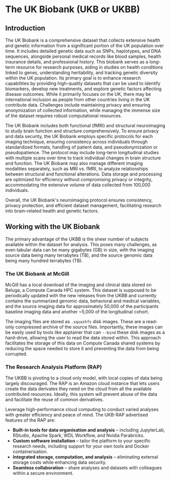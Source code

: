 # The UK Biobank (UKB or UKBB)

## Introduction

The UK Biobank is a comprehensive dataset that collects extensive
health and genetic information from a significant portion of the UK
population over time. It includes detailed genetic data such as SNPs,
haplotypes, and DNA sequences, alongside personal medical records like
blood samples, health insurance details, and professional
history. This biobank serves as a long-term resource for research
purposes, aiding in studies on health conditions linked to genes,
understanding heritability, and tracking genetic diversity within the
UK population. Its primary goal is to enhance research capabilities by
providing high-quality datasets that can be used to identify
biomarkers, develop new treatments, and explore genetic factors
affecting disease outcomes. While it primarily focuses on the UK,
there may be international inclusion as people from other countries
living in the UK contribute data. Challenges include maintaining
privacy and ensuring anonymization of collected information, while
managing the immense size of the dataset requires robust computational
resources.

The UK Biobank includes both functional (fMRI) and structural
neuroimaging to study brain function and structure comprehensively. To
ensure privacy and data security, the UK Biobank employs specific
protocols for each imaging technique, ensuring consistency across
individuals through standardized formats, handling of patient data,
and pseudonymization or pseudopatience. The protocol may include
long-term longitudinal studies with multiple scans over time to track
individual changes in brain structure and function. The UK Biobank may
also manage different imaging modalities separately, such as MRI
vs. fMRI, to analyze relationships between structural and functional
alterations. Data storage and processing are optimized for efficiency
without compromising privacy or integrity, accommodating the extensive
volume of data collected from 100,000 individuals.

Overall, the UK Biobank's neuroimaging protocol ensures consistency,
privacy protection, and efficient dataset management, facilitating
research into brain-related health and genetic factors.

## Working with the UK Biobank

The primary advantage of the UKBB is the sheer number of subjects
available within the dataset for analysis. This poses many challenges,
as even tabular data can be many gigabytes (GB) in size, with the
imaging source data being many terrabytes (TB), and the source genomic
data being many hundred terrabytes (TB).

### The UK Biobank at McGill

McGill has a local download of the imaging and clinical data stored on
Beluga, a Compute Canada HPC system. This dataset is supposed to be
periodically updated with the new releases from the UKBB and currently
contains the summarized genomic data, behavioral and medical
variables, and the source imaging data for approximately 50,000 of the
participants baseline imaging data and another ~5,000 of the
longitudinal cohort.

The imaging files are stored as `.squashfs` disk images. These are a
read-only compressed archive of the source files. Importantly, these
images can be easily used by tools like apptainer that can `--bind`
these disk images as a hard-drive, allowing the user to read the data
stored within. This approach facilitates the storage of this data on
Compute Canada shared systems by reducing the space needed to store it
and preventing the data from being corrupted.

### The Research Analysis Platform (RAP)

The UKBB is pivoting to a cloud only model, with local copies of data
being largely discouraged. The RAP is an Amazon cloud instance that
lets users create the data derivates they need on the cloud from all
the available contributed resources. Ideally, this system will prevent
abuse of the data and facilitate the reuse of common derivatives.

Leverage high-performance cloud computing to conduct varied analyses
with greater efficiency and peace of mind. The UKB-RAP advertised
features of the RAP are:

- **Built-in tools for data organisation and analysis** – including
  JupyterLab, RStudio, Apache Spark, WDL Workflow, and Nvidia
  Parabricks.
- **Custom software installation** – tailor the platform to your
  specific research needs, including support for your own tools and
  Docker containerisation.
- **Integrated storage, computation, and analysis** – eliminating
  external storage costs while enhancing data security.
- **Seamless collaboration** – share analyses and datasets with
  colleagues within a secure environment.
